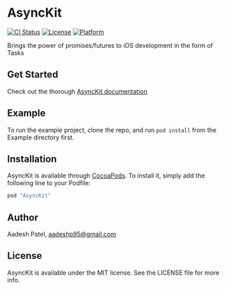 # AsyncKit

[![CI Status](http://img.shields.io/travis/aadesh/AsyncKit.svg?style=flat)](https://travis-ci.org/aadesh/AsyncKit)
[![License](https://img.shields.io/cocoapods/l/AsyncKit.svg?style=flat)](http://cocoapods.org/pods/AsyncKit)
[![Platform](https://img.shields.io/cocoapods/p/AsyncKit.svg?style=flat)](http://cocoapods.org/pods/AsyncKit)

Brings the power of promises/futures to iOS development in the form of Tasks

## Get Started

Check out the thorough [AsyncKit documentation](https://aadeshp.github.io/async-kit#docs)

## Example 

To run the example project, clone the repo, and run `pod install` from the Example directory first.

## Installation

AsyncKit is available through [CocoaPods](http://cocoapods.org). To install
it, simply add the following line to your Podfile:

```ruby
pod "AsyncKit"
```

## Author

Aadesh Patel, aadeshp95@gmail.com

## License

AsyncKit is available under the MIT license. See the LICENSE file for more info.
